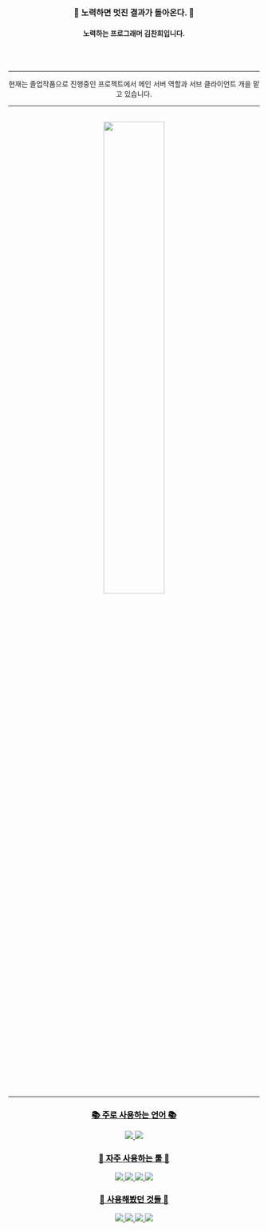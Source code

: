  <div align="center">

 <br><br>

  ### 🌟 노력하면 멋진 결과가 돌아온다. 🌟
  #### 노력하는 프로그래머 김찬희입니다.

  <br><br>
 *****
 현재는 졸업작품으로 진행중인 프로젝트에서 메인 서버 역할과 서브 클라이언트 개을 맡고 있습니다.
 
 
 ******
 <br>

 <!-- Chanhee's profile -->

 <a href="https://github.com/anuraghazra/github-readme-stats">
   <img src=https://github-readme-stats-sigma-five.vercel.app/api?username=cgim971&show_icons=true&theme=material-palenight&hide_border=true&bg_color=20232a&icon_color=E3E3E3A8&text_color=fff&title_color=918FE0&count_private=true" width=49.2% />
  <br><br>

 ******
  <span style="color:Black">

 ### 📚 주로 사용하는 언어 📚
 <p>
   <img src="https://img.shields.io/badge/C++-00599C?style=for-the-badge&logo=Cplusplus&logoColor=white"/>
   <img src="https://img.shields.io/badge/C%23-239120?style=for-the-badge&logo=Csharp&logoColor=white"/>
 </p>

 ### 🔧 자주 사용하는 툴 🔧
 <p>
   <img src="https://img.shields.io/badge/Unity-000000?style=for-the-badge&logo=Unity&logoColor=white"/>
   <img src="https://img.shields.io/badge/Github-181717?style=for-the-badge&logo=github&logoColor=white"/>
   <img src="https://img.shields.io/badge/VS-5C2D91?style=for-the-badge&logo=visualstudio&logoColor=white"/>
   <img src="https://img.shields.io/badge/VS Code-007ACC?style=for-the-badge&logo=visualstudiocode&logoColor=white"/>

 </p>

 ### 📖 사용해봤던 것들 📖
 <p>
   <img src="https://img.shields.io/badge/JavaScript-F7DF1E?style=for-the-badge&logo=javascript&logoColor=white"/>
   <img src="https://img.shields.io/badge/TyeSript-3178C6?style=for-the-badge&logo=typescript&logoColor=white"/>
   <img src="https://img.shields.io/badge/NodeJS-339933?style=for-the-badge&logo=nodedotjs&logoColor=white"/>
   <img src="https://img.shields.io/badge/C-00599C?style=for-the-badge&logo=c&logoColor=white"/>
 </p>

   </span>
